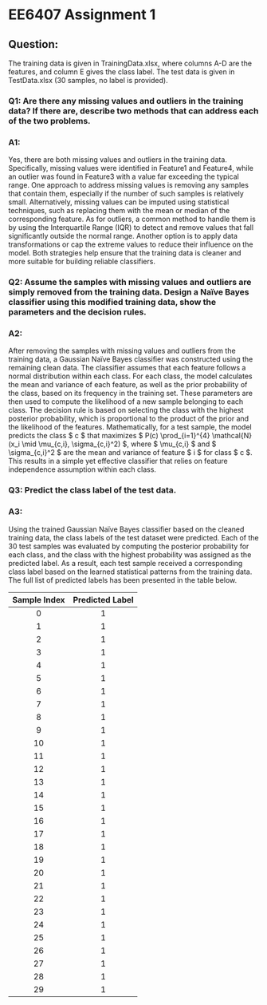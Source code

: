 # EE6407 Assignment 1

## Question: 

The training data is given in TrainingData.xlsx, where columns A-D are the features, and column E gives the class label. The test data is given in TestData.xlsx (30 samples, no label is provided).

### Q1: Are there any missing values and outliers in the training data? If there are, describe two methods that can address each of the two problems.

### A1: 

Yes, there are both missing values and outliers in the training data. Specifically, missing values were identified in Feature1 and Feature4, while an outlier was found in Feature3 with a value far exceeding the typical range. One approach to address missing values is removing any samples that contain them, especially if the number of such samples is relatively small. Alternatively, missing values can be imputed using statistical techniques, such as replacing them with the mean or median of the corresponding feature. As for outliers, a common method to handle them is by using the Interquartile Range (IQR) to detect and remove values that fall significantly outside the normal range. Another option is to apply data transformations or cap the extreme values to reduce their influence on the model. Both strategies help ensure that the training data is cleaner and more suitable for building reliable classifiers.

### Q2: Assume the samples with missing values and outliers are simply removed from the training data. Design a Naïve Bayes classifier using this modified training data, show the parameters and the decision rules.

### A2:

After removing the samples with missing values and outliers from the training data, a Gaussian Naïve Bayes classifier was constructed using the remaining clean data. The classifier assumes that each feature follows a normal distribution within each class. For each class, the model calculates the mean and variance of each feature, as well as the prior probability of the class, based on its frequency in the training set. These parameters are then used to compute the likelihood of a new sample belonging to each class. The decision rule is based on selecting the class with the highest posterior probability, which is proportional to the product of the prior and the likelihood of the features. Mathematically, for a test sample, the model predicts the class $ c $ that maximizes $ P(c) \prod_{i=1}^{4} \mathcal{N}(x_i \mid \mu_{c,i}, \sigma_{c,i}^2) $, where $ \mu_{c,i} $ and $ \sigma_{c,i}^2 $ are the mean and variance of feature $ i $ for class $ c $. This results in a simple yet effective classifier that relies on feature independence assumption within each class.

### Q3: Predict the class label of the test data.

### A3: 

Using the trained Gaussian Naïve Bayes classifier based on the cleaned training data, the class labels of the test dataset were predicted. Each of the 30 test samples was evaluated by computing the posterior probability for each class, and the class with the highest probability was assigned as the predicted label. As a result, each test sample received a corresponding class label based on the learned statistical patterns from the training data. The full list of predicted labels has been presented in the table below.

| Sample Index | Predicted Label |
| :----------: | :-------------: |
|      0       |        1        |
|      1       |        1        |
|      2       |        1        |
|      3       |        1        |
|      4       |        1        |
|      5       |        1        |
|      6       |        1        |
|      7       |        1        |
|      8       |        1        |
|      9       |        1        |
|      10      |        1        |
|      11      |        1        |
|      12      |        1        |
|      13      |        1        |
|      14      |        1        |
|      15      |        1        |
|      16      |        1        |
|      17      |        1        |
|      18      |        1        |
|      19      |        1        |
|      20      |        1        |
|      21      |        1        |
|      22      |        1        |
|      23      |        1        |
|      24      |        1        |
|      25      |        1        |
|      26      |        1        |
|      27      |        1        |
|      28      |        1        |
|      29      |        1        |

